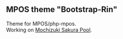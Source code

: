 MPOS theme "Bootstrap-Rin"
----

Theme for MPOS/php-mpos.  
Working on [Mochizuki Sakura Pool](https://sakura-pool.mochizuki.moe).
